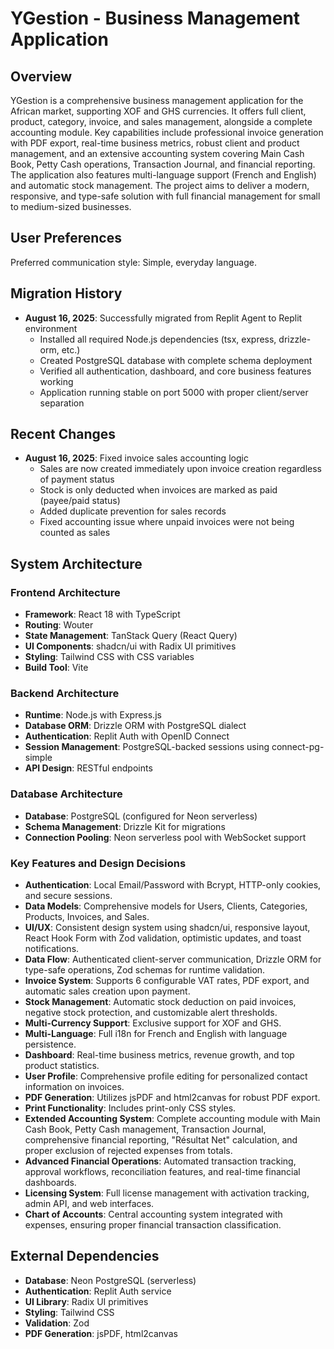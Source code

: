 # YGestion - Business Management Application

## Overview
YGestion is a comprehensive business management application for the African market, supporting XOF and GHS currencies. It offers full client, product, category, invoice, and sales management, alongside a complete accounting module. Key capabilities include professional invoice generation with PDF export, real-time business metrics, robust client and product management, and an extensive accounting system covering Main Cash Book, Petty Cash operations, Transaction Journal, and financial reporting. The application also features multi-language support (French and English) and automatic stock management. The project aims to deliver a modern, responsive, and type-safe solution with full financial management for small to medium-sized businesses.

## User Preferences
Preferred communication style: Simple, everyday language.

## Migration History
- **August 16, 2025**: Successfully migrated from Replit Agent to Replit environment
  - Installed all required Node.js dependencies (tsx, express, drizzle-orm, etc.)
  - Created PostgreSQL database with complete schema deployment
  - Verified all authentication, dashboard, and core business features working
  - Application running stable on port 5000 with proper client/server separation

## Recent Changes
- **August 16, 2025**: Fixed invoice sales accounting logic
  - Sales are now created immediately upon invoice creation regardless of payment status
  - Stock is only deducted when invoices are marked as paid (payee/paid status)
  - Added duplicate prevention for sales records
  - Fixed accounting issue where unpaid invoices were not being counted as sales

## System Architecture
### Frontend Architecture
- **Framework**: React 18 with TypeScript
- **Routing**: Wouter
- **State Management**: TanStack Query (React Query)
- **UI Components**: shadcn/ui with Radix UI primitives
- **Styling**: Tailwind CSS with CSS variables
- **Build Tool**: Vite

### Backend Architecture
- **Runtime**: Node.js with Express.js
- **Database ORM**: Drizzle ORM with PostgreSQL dialect
- **Authentication**: Replit Auth with OpenID Connect
- **Session Management**: PostgreSQL-backed sessions using connect-pg-simple
- **API Design**: RESTful endpoints

### Database Architecture
- **Database**: PostgreSQL (configured for Neon serverless)
- **Schema Management**: Drizzle Kit for migrations
- **Connection Pooling**: Neon serverless pool with WebSocket support

### Key Features and Design Decisions
- **Authentication**: Local Email/Password with Bcrypt, HTTP-only cookies, and secure sessions.
- **Data Models**: Comprehensive models for Users, Clients, Categories, Products, Invoices, and Sales.
- **UI/UX**: Consistent design system using shadcn/ui, responsive layout, React Hook Form with Zod validation, optimistic updates, and toast notifications.
- **Data Flow**: Authenticated client-server communication, Drizzle ORM for type-safe operations, Zod schemas for runtime validation.
- **Invoice System**: Supports 6 configurable VAT rates, PDF export, and automatic sales creation upon payment.
- **Stock Management**: Automatic stock deduction on paid invoices, negative stock protection, and customizable alert thresholds.
- **Multi-Currency Support**: Exclusive support for XOF and GHS.
- **Multi-Language**: Full i18n for French and English with language persistence.
- **Dashboard**: Real-time business metrics, revenue growth, and top product statistics.
- **User Profile**: Comprehensive profile editing for personalized contact information on invoices.
- **PDF Generation**: Utilizes jsPDF and html2canvas for robust PDF export.
- **Print Functionality**: Includes print-only CSS styles.
- **Extended Accounting System**: Complete accounting module with Main Cash Book, Petty Cash management, Transaction Journal, comprehensive financial reporting, "Résultat Net" calculation, and proper exclusion of rejected expenses from totals.
- **Advanced Financial Operations**: Automated transaction tracking, approval workflows, reconciliation features, and real-time financial dashboards.
- **Licensing System**: Full license management with activation tracking, admin API, and web interfaces.
- **Chart of Accounts**: Central accounting system integrated with expenses, ensuring proper financial transaction classification.

## External Dependencies
- **Database**: Neon PostgreSQL (serverless)
- **Authentication**: Replit Auth service
- **UI Library**: Radix UI primitives
- **Styling**: Tailwind CSS
- **Validation**: Zod
- **PDF Generation**: jsPDF, html2canvas